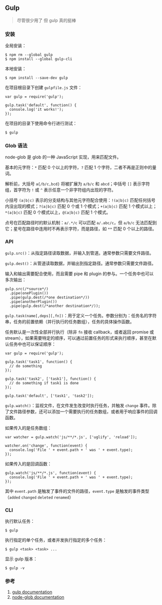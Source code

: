 ## Gulp
> 尽管很少用了 但 gulp 真的挺棒

### 安装
全局安装：

	$ npm rm --global gulp
	$ npm install --global gulp-cli

本地安装：

	$ npm install --save-dev gulp

在项目根目录下创建 `gulpfile.js` 文件：

	var gulp = require('gulp');
	
	gulp.task('default', function() {
	  console.log('it works!');
	});

在项目的目录下使用命令行进行测试：

	$ gulp

### Glob 语法
node-glob 是 glob 的一种 JavaScript 实现，用来匹配文件。

基本的元字符：`*` 匹配 0 个以上的字符，`?` 匹配 1 个字符，二者不再是正则中的量词。

解析前，大括号 `a{/b/c,bcd}` 将被扩展为 `a/b/c` 和 `abcd`；中括号 `[]` 表示字符组，首字符为 `!` 或 `^` 表示任意一个非字符组内出现的字符。

小括号 `(a|b|c)` 表示的分支结构与其他元字符配合使用：`!(a|b|c)` 匹配任何括号内没出现的模式；`?(a|b|c)` 匹配 0 个或 1 个模式；`+(a|b|c)` 匹配 1 个模式以上；`*(a|b|c)` 匹配 0 个模式以上，`@(a|b|c)` 匹配 1 个模式。

点号在匹配路径时的默认机制：`a/.*/c` 可以匹配 `a/.abc/c`，但 `a/b/c` 无法匹配到它；星号在路径中连用时不再表示字符，而是路径，如 `**` 匹配 0 个以上的路径。

### API
`gulp.src()`：从指定路径读取数据，并输入到管道。通常参数只需要文件路径。

`gulp.dest()`：从管道读取数据，并输出到指定路径。通常参数只需要文件路径。

输入和输出需要配合使用，而且需要 pipe 和 plugin 的参与。一个任务中也可以多次输出：

	gulp.src(/*source*/)
	  .pipe(onePlugin())
	  .pipe(gulp.dest(/*one destination*/))
	  .pipe(anotherPlugin())
	  .pipe(gulp.dest(/*another destination*/));

`gulp.task(name[,deps][,fn])`：用于定义一个任务。参数分别为：任务名的字符串，任务的前置依赖（并行执行的任务数组），任务的具体操作函数。

任务默认是一次性全部并行执行（除非 `fn` 接收 callback，或者返回 promise 或 stream），如果需要特定的顺序，可以通过前置任务的形式来执行顺序，甚至在默认任务中也可以保证顺序：

	var gulp = require('gulp');
	
	gulp.task('task1', function() {
	  // do something
	});
	
	gulp.task('task2', ['task1'], function() {
	  // do something if task1 is done
	});
	
	gulp.task('default', ['task1', 'task2']);

`gulp.watch()`：监视文件，在文件发生改变时执行任务，并触发 `change` 事件。除了文件路径参数，还可以添加一个需要执行的任务数组，或者用于响应事件的回调函数。

如果传入的是任务数组：

	var watcher = gulp.watch('js/**/*.js', ['uglify', 'reload']);
	
	watcher.on('change', function(event) {
	  console.log('File ' + event.path + ' was ' + event.type);
	});

如果传入的是回调函数：

	gulp.watch('js/**/*.js', function(event) {
	  console.log('File ' + event.path + ' was ' + event.type);
	});

其中 `event.path` 是触发了事件的文件的路径，`event.type` 是触发的事件类型（`added` `changed` `deleted` `renamed`）

### CLI
执行默认任务：

	$ gulp

执行指定的单个任务，或者并发执行指定的多个任务：

	$ gulp <task> <task> ...

显示 gulp 版本：

	$ gulp -v

### 参考
1. [gulp documentation](https://github.com/gulpjs/gulp/tree/master/docs)
2. [node-glob documentation](https://github.com/isaacs/node-glob)

